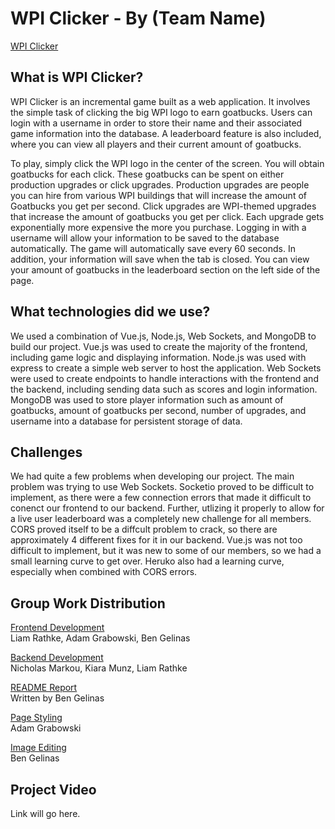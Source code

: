 # WPI Clicker - By (Team Name)

[WPI Clicker](https://web-ware-final.herokuapp.com/)

## What is WPI Clicker?

WPI Clicker is an incremental game built as a web application. It involves the simple task of clicking the big WPI logo to earn goatbucks. Users can login with a username in order to store their name and their associated game information into the database. A leaderboard feature is also included, where you can view all players and their current amount of goatbucks.<br>

To play, simply click the WPI logo in the center of the screen. You will obtain goatbucks for each click. These goatbucks can be spent on either production upgrades or click upgrades. Production upgrades are people you can hire from various WPI buildings that will increase the amount of Goatbucks you get per second. Click upgrades are WPI-themed upgrades that increase the amount of goatbucks you get per click. Each upgrade gets exponentially more expensive the more you purchase. Logging in with a username will allow your information to be saved to the database automatically. The game will automatically save every 60 seconds. In addition, your information will save when the tab is closed. You can view your amount of goatbucks in the leaderboard section on the left side of the page.

## What technologies did we use?

We used a combination of Vue.js, Node.js, Web Sockets, and MongoDB to build our project. Vue.js was used to create the majority of the frontend, including game logic and displaying information. Node.js was used with express to create a simple web server to host the application. Web Sockets were used to create endpoints to handle interactions with the frontend and the backend, including sending data such as scores and login information. MongoDB was used to store player information such as amount of goatbucks, amount of goatbucks per second, number of upgrades, and username into a database for persistent storage of data.

## Challenges

We had quite a few problems when developing our project. The main problem was trying to use Web Sockets. Socketio proved to be difficult to implement, as there were a few connection errors that made it difficult to conenct our frontend to our backend. Further, utlizing it properly to allow for a live user leaderboard was a completely new challenge for all members. CORS proved itself to be a diffcult problem to crack, so there are approximately 4 different fixes for it in our backend. Vue.js was not too difficult to implement, but it was new to some of our members, so we had a small learning curve to get over. Heruko also had a learning curve, especially when combined with CORS errors.

## Group Work Distribution

<ins>Frontend Development</ins><br>
Liam Rathke, Adam Grabowski, Ben Gelinas

<ins>Backend Development</ins><br>
Nicholas Markou, Kiara Munz, Liam Rathke

<ins>README Report</ins><br>
Written by Ben Gelinas

<ins>Page Styling</ins><br>
Adam Grabowski

<ins>Image Editing</ins><br>
Ben Gelinas

## Project Video

Link will go here.
